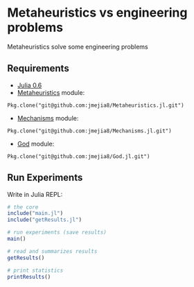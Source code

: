 # Metaheuristics vs engineering problems

Metaheuristics solve some engineering problems

## Requirements

- [Julia 0.6](https://julialang.org/)
- [Metaheuristics](https://github.com/jmejia8/Metaheuristics.jl) module:
```
Pkg.clone("git@github.com:jmejia8/Metaheuristics.jl.git") 
```
- [Mechanisms](https://github.com/jmejia8/Mechanisms.jl) module:
```
Pkg.clone("git@github.com:jmejia8/Mechanisms.jl.git") 
```
- [God](https://github.com/jmejia8/God.jl) module:
```
Pkg.clone("git@github.com:jmejia8/God.jl.git") 
```

## Run Experiments

Write in Julia REPL:

```julia
# the core
include("main.jl")
include("getResults.jl")

# run experiments (save results)
main()

# read and summarizes results
getResults()

# print statistics
printResults()

```